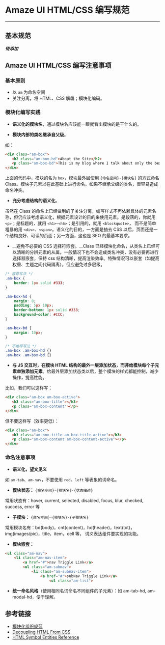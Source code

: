 # Amaze UI HTML/CSS 编写规范
---

## 基本规范

___待添加___

## Amaze UI HTML/CSS 编写注意事项

### 基本原则

- 以 `am` 为命名空间
- 关注分离，将 HTML、CSS 解耦；模块化编码。


### 模块化编写实践

* __语义化的模块名__，通过模块名应该能一眼就看出模块的是干什么的。

* __模块内部的类名继承自父级__。

如：

```html
<div class="am-box">
   <h2 class="am-box-hd">About the Site</h2>
   <p class="am-box-bd">This is my blog where I talk about only the bestest things in the whole wide world.</p>
</div>
```

上面的代码中，模块的名为 `box`，模块最外层使用 `{命名空间}-{模块名}` 的方式命名 Class。模块子元素以在此基础上进行命名。如果不继承父级的类名，很容易造成命名冲突。

* __充分考虑结构的语义化__。

虽然在 Class 的命名上已经做到的了关注分离，编写样式不再依赖具体的元素名称，但仍应该考虑语义化，根据元素设计的目的来使用元素。是段落的，你就用 `<p>`；是标题的，就用 `<h1>~<h6>`；是引用的，就用 `<blockquote>`， 而不是简单粗暴的用 `<div>`、`<span>`。语义化的目的，一方面是抽去 CSS 以后，页面还是一个结构良好、可读的页面；另一方面，这也是 SEO 的最基本要求。

* __避免不必要的 CSS 选择符嵌套。__Class 已经模块化命名，从类名上已经可以清晰的分辨元素的从属，一般情况下也不会造成类名冲突，没有必要再进行选择器嵌套，保持 css 结构清晰，提高渲染效率。特殊情况可以嵌套（如提高权重、主题之间代码隔离），但应避免过多层级。

```css
/* 推荐写法 */
.am-box {
	border: 1px solid #333;
}

.am-box-hd {
    margin: 0;
    padding: 5px 10px;
    border-bottom: 1px solid #333;
    background-color: #CCC;
}

.am-box-bd {
    margin: 10px;
}

/* 不推荐写法 */
.am-box .am-box-hd {}
.am-box .am-box-bd {}
```

* __与 JS 交互时，在模块 HTML 结构的最外一层添加状态，而非给模块每个子元素单独添加元素__。给最外层添加状态类以后，整个模块的样式都能控制，减少操作，提高性能。

比如，我们可以这样写：

```html
<div class="am-box am-box-active">
   <h3 class="am-box-title"></h3>    
   <p class="am-box-content"></p>
</div>
```

但不要这样写（效率更低）：

```html
<div class="am-box">
   <h3 class="am-box-title am-box-title-active"></h3>
   <p class="am-box-content am-box-content-active"></p>
</div>
```

### 命名注意事项

* __语义化，望文见义__

如 `am-tab`、`am-nav`，不要使用 `red`、`left` 等表象的词命名。

* __模块状态：__ `{命名空间}-{模块名}-{状态描述}`

常用状态有：hover, current, selected, disabled, focus, blur, checked, success, error 等

* __子模块：__ `{命名空间}-{模块名}-{子模块名}`

常用模块名有：bd(body)，cnt(content)，hd(header)，text(txt)，img(images/pic)，title，item，cell 等， 词义表达组件要实现的功能。

* __模块嵌套：__

```html
<ul class="am-nav">
    <li class="am-nav-item">
        <a href="#">nav Triggle Link</a>
        <ul class="am-subnav">
            <li class="am-subnav-item">
                <a href="#">subNav Triggle Link</a>
                    <ul class="am-list">
```

* __统一命名风格__（使用相同名词命名不同组件的子元素）：如 am-tab-hd, am-modal-hd，便于理解。


## 参考链接

* [模块化组织规范](http://aliceui.org/docs/rule.html)
* [Decoupling HTML From CSS](http://www.smashingmagazine.com/2012/04/20/decoupling-html-from-css-2/)
* [HTML Symbol Entities Reference](http://www.ascii-code.com/html-symbol.php)